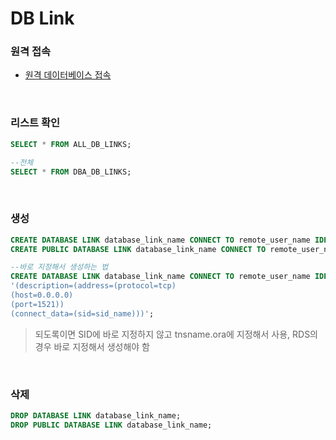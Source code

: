 DB Link
===

### 원격 접속
* [원격 데이터베이스 접속](../SQLPlus/README.md#원격-데이터베이스-접속)

<br>

### 리스트 확인
```sql
SELECT * FROM ALL_DB_LINKS;

--전체
SELECT * FROM DBA_DB_LINKS;
```

<br>

### 생성
```sql
CREATE DATABASE LINK database_link_name CONNECT TO remote_user_name IDENTIFIED BY remote_password USING 'tnsname.ora_alias_name';
CREATE PUBLIC DATABASE LINK database_link_name CONNECT TO remote_user_name IDENTIFIED BY remote_password USING 'tnsname.ora_alias_name';

--바로 지정해서 생성하는 법
CREATE DATABASE LINK database_link_name CONNECT TO remote_user_name IDENTIFIED BY remote_password USING
'(description=(address=(protocol=tcp)
(host=0.0.0.0)
(port=1521))
(connect_data=(sid=sid_name)))';
```
>되도록이면 SID에 바로 지정하지 않고 tnsname.ora에 지정해서 사용, RDS의 경우 바로 지정해서 생성해야 함

<br>

### 삭제
```sql
DROP DATABASE LINK database_link_name;
DROP PUBLIC DATABASE LINK database_link_name;
```

<br>
